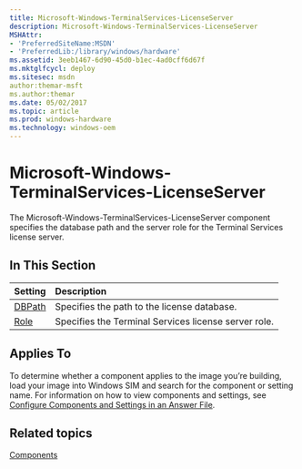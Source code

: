 ```yaml
---
title: Microsoft-Windows-TerminalServices-LicenseServer
description: Microsoft-Windows-TerminalServices-LicenseServer
MSHAttr:
- 'PreferredSiteName:MSDN'
- 'PreferredLib:/library/windows/hardware'
ms.assetid: 3eeb1467-6d90-45d0-b1ec-4ad0cff6d67f
ms.mktglfcycl: deploy
ms.sitesec: msdn
author:themar-msft
ms.author:themar
ms.date: 05/02/2017
ms.topic: article
ms.prod: windows-hardware
ms.technology: windows-oem
---
```

# Microsoft-Windows-TerminalServices-LicenseServer

The Microsoft-Windows-TerminalServices-LicenseServer component specifies the database path and the server role for the Terminal Services license server.

## In This Section

| Setting                 | Description                                                                           |
|:------------------------|:--------------------------------------------------------------------------------------|
| [DBPath](microsoft-windows-terminalservices-licenseserver-dbpath.md) | Specifies the path to the license database. |
| [Role](microsoft-windows-terminalservices-licenseserver-role.md) | Specifies the Terminal Services license server role. |

## Applies To

To determine whether a component applies to the image you’re building, load your image into Windows SIM and search for the component or setting name. For information on how to view components and settings, see [Configure Components and Settings in an Answer File](https://docs.microsoft.com/en-us/windows-hardware/customize/desktop/wsim/configure-components-and-settings-in-an-answer-file).

## Related topics

[Components](components-b-unattend.md)
